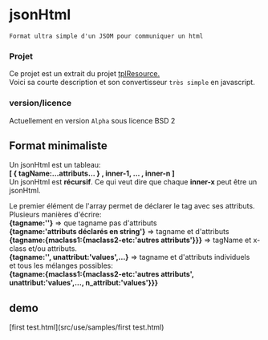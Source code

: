 # jsonHtml  

    Format ultra simple d'un JSOM pour communiquer un html  
    
### Projet 
Ce projet est un extrait du projet [tplResource.](https://github.com/Prismalide/tplResource)  
Voici sa courte description et son convertisseur `très simple` en javascript.   

### version/licence
Actuellement en version `Alpha` sous licence BSD 2
## Format minimaliste
Un jsonHtml est un tableau:   
**[ { tagName:...attributs... } , inner-1, ... , inner-n ]**     
Un jsonHtml est **récursif**. Ce qui veut dire que chaque **inner-x** peut être un jsonHtml.   

Le premier élément de l'array permet de déclarer le tag avec ses attributs.  
Plusieurs manières d'écrire:  
**{tagname:''}** => que tagname pas d'attributs  
**{tagname:'attributs déclarés en string'}** => tagname et d'attributs  
**{tagname:{maclass1:{maclass2-etc:'autres attributs'}}}** => tagName et x-class et/ou attributs.   
**{tagname:'', unattribut:'values',...}** => tagname et d'attributs individuels  
et tous les mélanges possibles:  
**{tagname:{maclass1:{maclass2-etc:'autres attributs', unattribut:'values',..., n_attribut:'values'}}}**   

## demo
 [first test.html](src/use/samples/first test.html)  
